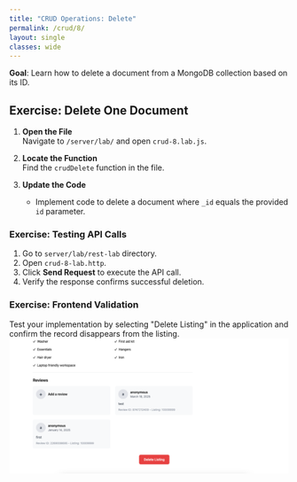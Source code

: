 ```yaml
---
title: "CRUD Operations: Delete"
permalink: /crud/8/
layout: single
classes: wide
---
```


**Goal**: Learn how to delete a document from a MongoDB collection based on its ID.

## Exercise: Delete One Document

1. **Open the File**  
   Navigate to `/server/lab/` and open `crud-8.lab.js`.

2. **Locate the Function**  
   Find the `crudDelete` function in the file.

3. **Update the Code**  
   - Implement code to delete a document where `_id` equals the provided `id` parameter.

### Exercise: Testing API Calls
1. Go to `server/lab/rest-lab` directory.
2. Open `crud-8-lab.http`.
3. Click **Send Request** to execute the API call.
4. Verify the response confirms successful deletion.

### Exercise: Frontend Validation
Test your implementation by selecting "Delete Listing" in the application and confirm the record disappears from the listing.
![crud-7-lab](../../assets/images/crud-7-lab.png)
